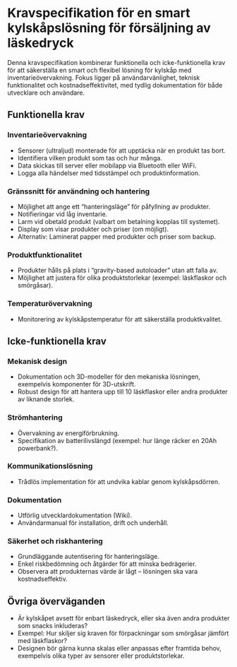 # Kravspecifikation för en smart kylskåpslösning för försäljning av läskedryck

Denna kravspecifikation kombinerar funktionella och icke-funktionella krav för att säkerställa en smart och flexibel lösning för kylskåp med inventarieövervakning. Fokus ligger på användarvänlighet, teknisk funktionalitet och kostnadseffektivitet, med tydlig dokumentation för både utvecklare och användare.

## Funktionella krav

### Inventarieövervakning
 
- Sensorer (ultraljud) monterade för att upptäcka när en produkt tas bort.
- Identifiera vilken produkt som tas och hur många.
- Data skickas till server eller mobilapp via Bluetooth eller WiFi.
- Logga alla händelser med tidsstämpel och produktinformation.
 
### Gränssnitt för användning och hantering

- Möjlighet att ange ett “hanteringsläge” för påfyllning av produkter.
- Notifieringar vid låg inventarie.
- Larm vid obetald produkt (valbart om betalning kopplas till systemet).
- Display som visar produkter och priser (om möjligt).
- Alternativ: Laminerat papper med produkter och priser som backup.
 
### Produktfunktionalitet

- Produkter hålls på plats i “gravity-based autoloader” utan att falla av.
- Möjlighet att justera för olika produktstorlekar (exempel: läskflaskor och smörgåsar).
	
### Temperaturövervakning

- Monitorering av kylskåpstemperatur för att säkerställa produktkvalitet.

## Icke-funktionella krav

	
### Mekanisk design

- Dokumentation och 3D-modeller för den mekaniska lösningen, exempelvis komponenter för 3D-utskrift.
- Robust design för att hantera upp till 10 läskflaskor eller andra produkter av liknande storlek.

### Strömhantering

- Övervakning av energiförbrukning.
- Specifikation av batterilivslängd (exempel: hur länge räcker en 20Ah powerbank?).

### Kommunikationslösning

- Trådlös implementation för att undvika kablar genom kylskåpsdörren.

### Dokumentation

- Utförlig utvecklardokumentation (Wiki).
- Användarmanual för installation, drift och underhåll.

### Säkerhet och riskhantering

- Grundläggande autentisering för hanteringsläge.
- Enkel riskbedömning och åtgärder för att minska bedrägerier.
- Observera att produkternas värde är lågt – lösningen ska vara kostnadseffektiv.

## Övriga överväganden

- Är kylskåpet avsett för enbart läskedryck, eller ska även andra produkter som snacks inkluderas?
- Exempel: Hur skiljer sig kraven för förpackningar som smörgåsar jämfört med läskflaskor?
- Designen bör gärna kunna skalas eller anpassas efter framtida behov, exempelvis olika typer av sensorer eller produktstorlekar.


